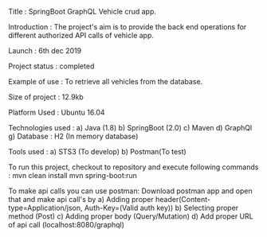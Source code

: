 Title : SpringBoot GraphQL Vehicle crud app.

Introduction : The project's aim is to provide the back end operations for different authorized API calls of vehicle app.

Launch : 6th dec 2019

Project status : completed

Example of use : To retrieve all vehicles from the database.

Size of project : 12.9kb

Platform Used : Ubuntu 16.04

Technologies used : 
a) Java (1.8) 
b) SpringBoot (2.0) 
c) Maven 
d) GraphQl 
g) Database : H2 (In memory database)

Tools used : 
a) STS3 (To develop) 
b) Postman(To test)

To run this project, checkout to repository and execute following commands :
mvn clean install
mvn spring-boot:run

To make api calls you can use postman:
Download postman app and open that and make api call's by
a) Adding proper header(Content-type=Application/json, Auth-Key=(Valid auth key))
b) Selecting proper method (Post)
c) Adding proper body (Query/Mutation)
d) Add proper URL of api call (localhost:8080/graphql)

